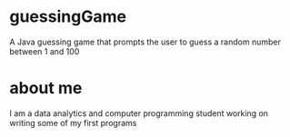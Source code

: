 # guessingGame
A Java guessing game that prompts the user to guess a random number between 1 and 100

# about me
I am a data analytics and computer programming student working on writing some of my first programs
